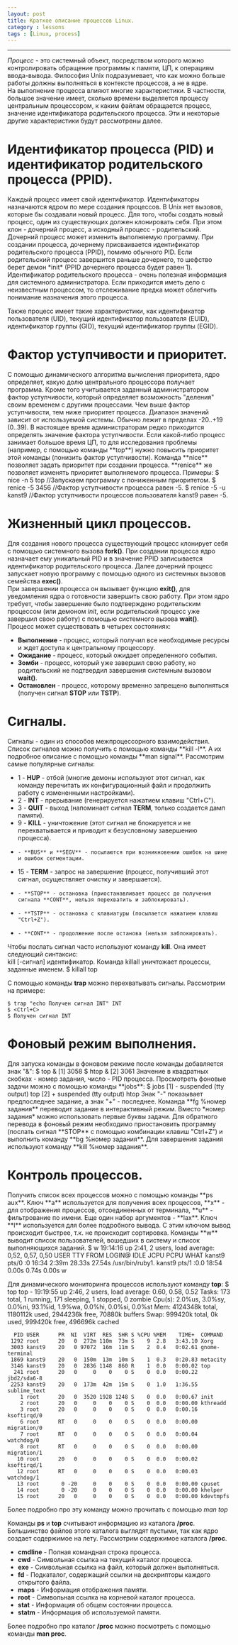 ```yaml
---
layout: post
title: Краткое описание процессов Linux.
category : lessons
tags : [Linux, process]
---
```



__________________________________

*Процесс* - это системный объект, посредством которого можно контролировать обращение программы к памяти, ЦП, к операциям ввода-вывода. Философия Unix подразумевает, что как можно больше работы должны выполняться в контексте процессов, а не в ядре.  
На выполнение процесса влияют многие характеристики. В частности, большое значение имеет, сколько времени выделяется процессу центральным процессором, к каким файлам обращается процесс, значение идентификатора родительского процесса. Эти и некоторые другие характеристики будут рассмотрены далее.  
<h1>Идентификатор процесса (PID) и идентификатор родительского процесса (PPID).</h1>
Каждый процесс имеет свой идентификатор. Идентификаторы назначаются ядром по мере создания процессов.  
В Unix нет вызовов, которые бы создавали новый процесс. Для того, чтобы создать новый процесс, один из существующих должен клонировать себя. При этом клон - дочерний процесс, а исходный процесс - родительский. Дочерний процесс может изменить выполняемую программу. При создании процесса, дочернему присваивается идентификатор родительского процесса (PPID), помимо обычного PID. Если родительский процесс завершится раньше дочернего, то шефство берет демон *init* (PPID дочернего процесса будет равен 1).  
Идентификатор родительского процесса - очень полезная информация для системного администратора. Если приходится иметь дело с неизвестным процессом, то отслеживание предка может облегчить понимание назначения этого процесса.

Также процесс имеет такие характеристики, как идентификатор пользователя (UID), текущий идентификатор пользователя (EUID), идентификатор группы (GID), текущий идентификатор группы (EGID).  

<h1>Фактор уступчивости и приоритет.</h1>
С помощью динамического алгоритма вычисления приоритета, ядро определяет, какую долю центрального процессора получает программа. Кроме того учитывается заданный администратором фактор уступчивости, который определяет возможность "деления" своим временем с другими процессами. Чем выше фактор уступчивости, тем ниже приоритет процесса. Диапазон значений зависит от используемой системы. Обычно лежит в пределах -20..+19 (0..39).  
В настоящее время администраторам редко приходится определять значение фактора уступчивости. Если какой-либо процесс занимает большое время ЦП, то для исследования проблемы (например, с помощью команды **top**) нужно повысить приоритет этой команды (понизить фактор уступчивости). 
Команда **nice** позволяет задать приоритет при создании процесса. **renice** же позволяет изменять приоритет выполняемого процесса.  
Примеры:    
	$ nice -n 5 top 		//Запускаем программу с пониженным приоритетом.
	$ renice -5 3456		//Фактор уступчивости процесса равен -5.
	$ renice -5 -u kanst9	//Фактор уступчивости процессов пользователя kanst9 равен -5.

<h1></h1>
<h1>Жизненный цикл процессов.</h1>  

Для создания нового процесса существующий процесс клонирует себя с помощью системного вызова **fork()**. При создании процесса ядро назначает ему уникальный PID и в значение PPID записывается идентификатор родительского процесса. Далее дочерний процесс запускает новую программу с помощью одного из системных вызовов семейства **exec()**.  
При завершении процесса он вызывает функцию **exit()**, для уведомления ядра о готовности завершить свою работу. При этом ядро требует, чтобы завершение было подтверждено родительским процессом (или демоном *init*, если родительский процесс уже завершил свою работу) с помощью системного вызова **wait()**.  
Процесс может существовать в четырех состояниях:  

*	**Выполнение** - процесс, который получил все необходимые ресурсы и ждет доступа к центральному процессору.  
*	**Ожидание** - процесс, который ожидает определенного события.  
*	**Зомби** - процесс, который уже завершил свою работу, но родительский не подтвердил завершения системным вызовом **wait()**.  
*	**Остановлен** - процесс, которому временно запрещено выполняться (получен сигнал **STOP** или **TSTP**).  
<h1></h1>
<h1>Сигналы.</h1>
Сигналы - один из способов межпроцессорного взаимодействия. Список сигналов можно получить с помощью команды **kill -l**. А их подробное описание с помощью команды **man signal**.
Рассмотрим самые популярные сигналы:

+	1 - **HUP** - отбой (многие демоны используют этот сигнал, как команду перечитать их конфигурационный файл и продолжить работу с измененными настройками).  
+	2 - **INT** - прерывание (генерируется нажатием клавиш "Ctrl+C").  
+	3 - **QUIT** - выход (напоминает сигнал **TERM**, только создается дамп памяти).  
+	9 - **KILL** - уничтожение (этот сигнал не блокируется и не перехватывается и приводит к безусловному завершению процесса).  
+	  - **BUS** и **SEGV** - посылаются при возникновении ошибок на шине и ошибок сегментации.  
+	15 - **TERM** - запрос на завершение (процесс, получивший этот сигнал, осуществляет очистку и завершается).  
+	  - **STOP** - остановка (приостанавливает процесс до получения сигнала **CONT**, нельзя перехватить и заблокировать).  
+	  - **TSTP** - остановка с клавиатуры (посылается нажатием клавиш "Ctrl+Z").
+	  - **CONT** - продолжение после останова (нельзя заблокировать).  

Чтобы послать сигнал часто используют команду **kill**. Она имеет следующий синтаксис:  
	kill [-сигнал]  идентификатор.
Команда killall уничтожает процессы, заданные именем.
	$ killall top 

С помощью команды **trap** можно перехватывать сигналы. Рассмотрим на примере:

	$ trap "echo Получен сигнал INT" INT
	$ <Ctrl+C>
	$ Получен сигнал INT
<h1></h1>  
<h1>Фоновый режим выполнения.</h1>
Для запуска команды в фоновом режиме после команды добавляется знак "&":
	$ top &
	[1] 3058
	$ htop &
	[2] 3061
Значение в квадратных скобках - номер задания, число - PID процесса.
Просмотреть фоновые задачи можно с помощью команды **jobs**:
	$ jobs
	[1]  - suspended (tty output)  top
	[2]  + suspended (tty output)  htop
Знак "-" показывает предпоследнее задание, а знак "+" - последнее.
Команда **fg %номер задания** переводит задание в интерактивный режим. Вместо *номер задания* можно использовать первые буквы задачи.  
Для обратного перевода в фоновый режим необходимо приостановить программу (послать сигнал **STOP** с помощью комбинации клавиш "Ctrl+Z") и выполнить команду **bg %номер задания**.  
Для завершения задания используют команду **kill %номер задания**.  

<h1>Контроль процессов.</h1>
Получить список всех процессов можно с помощью команды **ps aux**. Ключ **a** используется для получения всех процессов, **x** - для отображения процессов, отсоединенных от терминала, **u** - фильтрование по имени.  
Еще один набор аргументов - **lax**. Ключ **l** используется для более подробного вывода. С этим ключом вывод происходит быстрее, т.к. не происходит сортировка.  
Команды **w** выводит список пользователей, вошедших в систему и список выполняющихся заданий.
	$ w
	 19:14:16 up  2:41,  2 users,  load average: 0,52, 0,57, 0,50
	USER     TTY      FROM              LOGIN@   IDLE   JCPU   PCPU WHAT
	kanst9   pts/0    :0               16:34    2:39m 28.33s 27.54s /usr/bin/ruby1.
	kanst9   pts/1    :0.0             18:54    0.00s  0.74s  0.00s w

Для динамического мониторинга процессов используют команду **top**:
	$ top
	top - 19:19:55 up  2:46,  2 users,  load average: 0.60, 0.58, 0.52
	Tasks: 173 total,   1 running, 171 sleeping,   1 stopped,   0 zombie
	Cpu(s):  2.0%us,  3.0%sy,  0.0%ni, 93.1%id,  1.9%wa,  0.0%hi,  0.0%si,  0.0%st
	Mem:   4124348k total,  1180112k used,  2944236k free,    70880k buffers
	Swap:   999420k total,        0k used,   999420k free,   496696k cached

	  PID USER      PR  NI  VIRT  RES  SHR S %CPU %MEM    TIME+  COMMAND            
	 1292 root      20   0  272m 110m  73m S    9  2.8   3:43.10 Xorg               
	 3003 kanst9    20   0 97072  16m  11m S    2  0.4   0:02.61 gnome-terminal     
	 1869 kanst9    20   0  150m  13m  10m S    1  0.3   0:20.83 metacity           
	 3146 kanst9    20   0  2836 1148  860 R    1  0.0   0:00.02 top                
	  241 root      20   0     0    0    0 S    0  0.0   0:00.22 jbd2/sda6-8        
	 2253 kanst9    20   0  173m  42m  15m S    0  1.0   1:36.55 sublime_text       
	    1 root      20   0  3520 1928 1248 S    0  0.0   0:00.67 init               
	    2 root      20   0     0    0    0 S    0  0.0   0:00.00 kthreadd           
	    3 root      20   0     0    0    0 S    0  0.0   0:00.16 ksoftirqd/0        
	    6 root      RT   0     0    0    0 S    0  0.0   0:00.00 migration/0        
	    7 root      RT   0     0    0    0 S    0  0.0   0:00.04 watchdog/0         
	    8 root      RT   0     0    0    0 S    0  0.0   0:00.00 migration/1        
	   10 root      20   0     0    0    0 S    0  0.0   0:00.02 ksoftirqd/1        
	   12 root      RT   0     0    0    0 S    0  0.0   0:00.03 watchdog/1         
	   13 root       0 -20     0    0    0 S    0  0.0   0:00.00 cpuset             
	   14 root       0 -20     0    0    0 S    0  0.0   0:00.00 khelper            
	   15 root      20   0     0    0    0 S    0  0.0   0:00.00 kdevtmpfs          
Более подробно про эту команду можно прочитать с помощью *man top*

Команды **ps** и **top** считывают информацию из каталога **/proc**. Большинство файлов этого каталога выглядят пустыми, так как ядро создает содержимое на лету. Рассмотрим содержимое каталога **/proc**.  

+	**cmdline** - Полная командная строка процесса.  
+	**cwd** - Символьная ссылка на текущий каталог процесса.  
+	**exe** - Символьная ссылка на файл, который должен выполняться.  
+	**fd** - Подкаталог, содержащий ссылки на дескрипторы каждого открытого файла.  
+	**maps** - Информация отображения памяти.  
+	**root** - Символьная ссылка на корневой каталог процесса.  
+	**stat** - Информация об общем состоянии процесса.  
+	**statm** - Информация об используемой памяти.  

Более подробно про каталог **/proc** можно посмотреть с помощью команды **man proc**.

